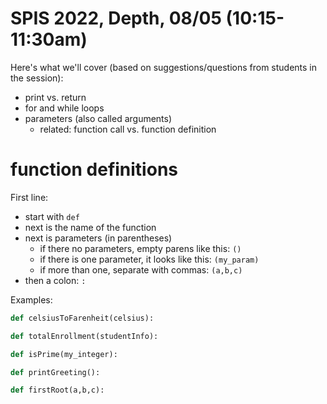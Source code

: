 # SPIS 2022, Depth, 08/05 (10:15-11:30am)

Here's what we'll cover (based on suggestions/questions from students in the session):

* print vs. return
* for and while loops
* parameters (also called arguments)
  - related: function call vs. function definition

# function definitions

First line:

* start with `def`
* next is the name of the function
* next is parameters (in parentheses)
  - if there no parameters, empty parens like this: `()`
  - if there is one parameter, it looks like this: `(my_param)`
  - if more than one, separate with commas: `(a,b,c)`
* then a colon: `:`

Examples:

```python
def celsiusToFarenheit(celsius):
```

```python
def totalEnrollment(studentInfo):
```

```python
def isPrime(my_integer):
```

```python
def printGreeting():
```

```python
def firstRoot(a,b,c):
```
